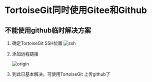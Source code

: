 
# TortoiseGit同时使用Gitee和Github

## 不能使用github临时解决方案

1. 确定TortoiseGit   SSH位置
   ![ssh](https://gitee.com/learn1999/image/raw/master/hugo/course/TortoiseGit/image2.png)

2. 添加远程链接

   ![origin](https://gitee.com/learn1999/image/raw/master/hugo/course/TortoiseGit/image1.png)

3. 到此已基本解决，可使用TortoiseGit 上传github了